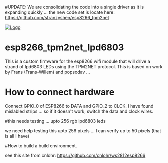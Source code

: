 #UPDATE: 
We are consolidating the code into a single driver as it is expanding quickly ... the new code set is locate here:
https://github.com/sfranzyshen/esp8266_tpm2net

[![Logo](http://goo.gl/w71QcJ)](https://github.com/sfranzyshen/esp8266_tpm2net)
# esp8266_tpm2net_lpd6803
This is a custom firmware for the esp8266 wifi module that will drive a strand of lpd6803 LEDs using the TPM2NET protocol. This is based on work by Frans (Frans-Willem) and popsodav ...

# How to connect hardware

Connect GPIO_0 of ESP8266 to DATA and GPIO_2 to CLCK. I have found mislabled strips ... so if it doesn't work, switch the data and clock wires.

#this needs testing ... upto 256 rgb lpd6803 leds

we need help testing this upto 256 pixels ... I can verify up to 50 pixels (that is all I have)

#How to build a build environment.

see this site from cnlohr: https://github.com/cnlohr/ws2812esp8266
